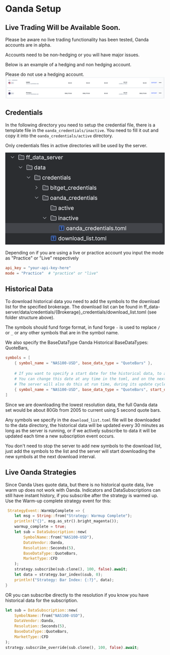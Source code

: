 # Oanda Setup
## Live Trading Will be Available Soon.

Please be aware no live trading functionality has been tested, Oanda accounts are in alpha.

Accounts need to be non-hedging or you will have major issues.

Below is an example of a hedging and non hedging account.

Please do not use a hedging account.
![hedging.png](misc/hedging.png)

## Credentials
In the following directory you need to setup the credential file, there is a template file in the `oanda_credentials/inactive`.
You need to fill it out and copy it into the `oanda_credentials/active` directory.

Only credentials files in active directories will be used by the server.

![file_structure.png](misc/file_structure.png)

Depending on if you are using a live or practice account you input the mode as "Practice" or "Live" respectively
```toml
api_key = "your-api-key-here"
mode = "Practice"  # "practice" or "live"
```

## Historical Data 
To download historical data you need to add the symbols to the download list for the specified brokerage.
The download list can be found in ff_data-server/data/credentials/{Brokerage}_credentials/download_list.toml (see folder structure above).

The symbols should fund forge format, in fund forge `-` is used to replace `/` or `_` or any other symbols that are in the symbol name.

We also specify the BaseDataType
Oanda Historical BaseDataTypes:
QuoteBars,

```toml
symbols = [
    { symbol_name = "NAS100-USD", base_data_type = "QuoteBars" },

    # If you want to specify a start date for the historical data, to avoid getting all the data, the server will only update from this date forwards.
    # You can change this date at any time in the toml, and on the next server launch the server will start downloading from the new date, up to the start of any existing data.
    # The server will also do this at run time, during its update cycle if you don't want to stop the server.
    { symbol_name = "NAS100-USD", base_data_type = "QuoteBars", start_date = "2024-06-01"}
]
```

Since we are downloading the lowest resolution data, the full Oanda data set would be about 80Gb from 2005 to current using 5 second quote bars.

Any symbols we specify in the `download_list.toml` file will be downloaded to the data directory, the historical data will be updated every 30 minutes as long as the server is running, 
or if we actively subscribe to data it will be updated each time a new subscription event occurs.

You don't need to stop the server to add new symbols to the download list, just add the symbols to the list and the server will start downloading the new symbols at the next download interval.

## Live Oanda Strategies
Since Oanda Uses quote data, but there is no historical quote data, live warm up does not work with Oanda.
Indicators and DataSubscriptions can still have instant history, if you subscribe after the strategy is warmed up.
Use the Warm-up complete strategy event for this: 
```rust
 StrategyEvent::WarmUpComplete => {
    let msg = String::from("Strategy: Warmup Complete");
    println!("{}", msg.as_str().bright_magenta());
    warmup_complete = true;
    let sub = DataSubscription::new(
        SymbolName::from("NAS100-USD"),
        DataVendor::Oanda,
        Resolution::Seconds(5),
        BaseDataType::QuoteBars,
        MarketType::CFD
    );
    strategy.subscribe(sub.clone(), 100, false).await;
    let data = strategy.bar_index(&sub, 0);
    println!("Strategy: Bar Index: {:?}", data);
}
```

OR you can subscribe directly to the resolution if you know you have historical data for the subscription.
```rust
let sub = DataSubscription::new(
    SymbolName::from("NAS100-USD"),
    DataVendor::Oanda,
    Resolution::Seconds(5),
    BaseDataType::QuoteBars,
    MarketType::CFD
);
strategy.subscribe_override(sub.clone(), 100, false).await;
```

